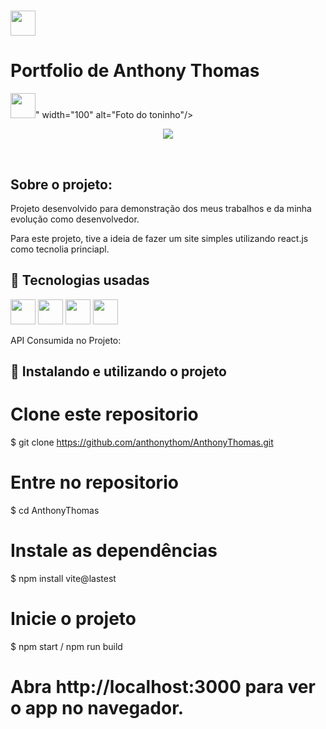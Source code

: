 #  <img src="https://cdn.jsdelivr.net/gh/devicons/devicon/icons/react/react-original.svg" width="40" height="40"/> 
  <h1>Portfolio de Anthony Thomas  </h1>
  <img src="https://camo.githubusercontent.com/580bb2e495ddb7fc5b968c1f6a70ba5a66879a33b764b0b688b8e2a0a575c789/68747470733a2f2f63646e2e646973636f72646170702e636f6d2f6174746163686d656e74732f3935343437363138333732303936343137312f3936343931333132393631343130363633342f546f6e692e6a7067" width="40" height="40"/>" width="100" alt="Foto do toninho"/>
	     


<br>
<p align="center">
<img src="http://img.shields.io/static/v1?label=STATUS&message=FINALIZADO&color=GREEN&style=for-the-badge"/>
</p>
<br>

<h2>Sobre o projeto:</h2>
<p> Projeto desenvolvido para demonstração dos meus trabalhos e da minha evolução como desenvolvedor.</p>

Para este projeto, tive a ideia de fazer um site simples utilizando react.js como tecnolia princiapl.
</p>



## 🚀 Tecnologias usadas
<p>
	<img src="https://cdn.jsdelivr.net/gh/devicons/devicon/icons/javascript/javascript-plain.svg" width="40" height="40"/>
	<img src="https://cdn.jsdelivr.net/gh/devicons/devicon/icons/vscode/vscode-original.svg" width="40" height="40"/>
	<img src="https://cdn.jsdelivr.net/gh/devicons/devicon/icons/react/react-original.svg" width="40" height="40"/>
	<img src="https://cdn.jsdelivr.net/gh/devicons/devicon/icons/npm/npm-original-wordmark.svg" width="40" height="40" />

          
</p>

 API Consumida no Projeto:

## 🚀 Instalando e utilizando o projeto

# Clone este repositorio
$ git clone https://github.com/anthonythom/AnthonyThomas.git

# Entre no repositorio
$ cd AnthonyThomas

# Instale as dependências
$ npm install vite@lastest

# Inicie o projeto 
$ npm start / npm run build

# Abra http://localhost:3000 para ver o app no navegador.


	



	  
